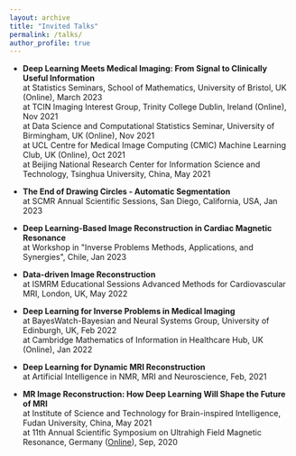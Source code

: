 ```yaml
---
layout: archive
title: "Invited Talks"
permalink: /talks/
author_profile: true
---
```

- **Deep Learning Meets Medical Imaging: From Signal to Clinically Useful Information**\
   at Statistics Seminars, School of Mathematics, University of Bristol, UK (Online), March 2023\
   at TCIN Imaging Interest Group, Trinity College Dublin, Ireland (Online), Nov 2021\
   at Data Science and Computational Statistics Seminar, University of Birmingham, UK (Online), Nov 2021\
   at UCL Centre for Medical Image Computing (CMIC) Machine Learning Club, UK (Online), Oct 2021\
   at Beijing National Research Center for Information Science and Technology, Tsinghua University, China, May 2021
   
- **The End of Drawing Circles - Automatic Segmentation**\
   at SCMR Annual Scientific Sessions, San Diego, California, USA, Jan 2023
- **Deep Learning-Based Image Reconstruction in Cardiac Magnetic Resonance**\
   at Workshop in "Inverse Problems Methods, Applications, and Synergies", Chile, Jan 2023
- **Data-driven Image Reconstruction**\
   at ISMRM Educational Sessions Advanced Methods for Cardiovascular MRI, London, UK, May 2022
   
- **Deep Learning for Inverse Problems in Medical Imaging**\
   at BayesWatch-Bayesian and Neural Systems Group, University of Edinburgh, UK, Feb 2022\
   at Cambridge Mathematics of Information in Healthcare Hub, UK (Online), Jan 2022
   
- **Deep Learning for Dynamic MRI Reconstruction**\
   at Artificial Intelligence in NMR, MRI and Neuroscience, Feb, 2021
   
- **MR Image Reconstruction: How Deep Learning Will Shape the Future of MRI**\
   at Institute of Science and Technology for Brain-inspired Intelligence, Fudan University, China, May 2021\
   at 11th Annual Scientific Symposium on Ultrahigh Field Magnetic Resonance, Germany ([Online](https://www.youtube.com/watch?v=_K2Av7woSZM&t=3s&ab_channel=chenqin)), Sep, 2020 
   
